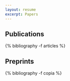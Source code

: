 ```yaml
---
layout: resume
excerpt: Papers
---
```


<h2> Publications </h2>

{% bibliography -f articles %}

<!--> <h2> Preprints </h2>

{% bibliography -f copia %}


